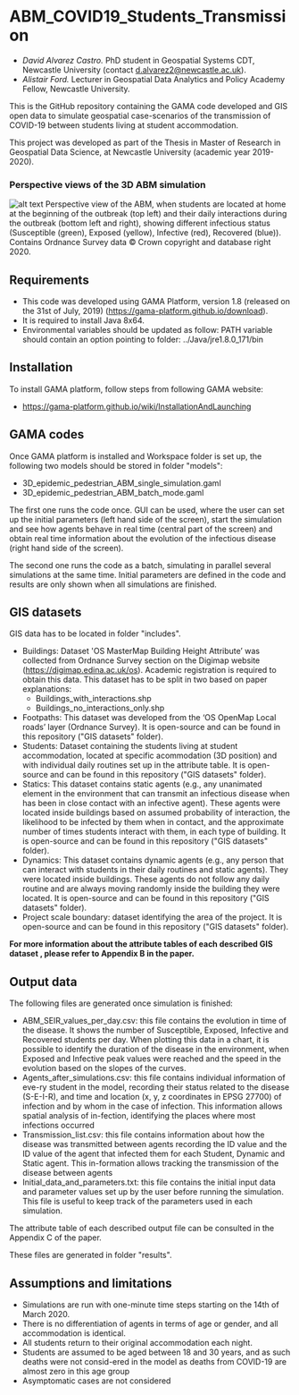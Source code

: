 # ABM_COVID19_Students_Transmission

- *David Alvarez Castro.* PhD student in Geospatial Systems CDT, Newcastle University (contact d.alvarez2@newcastle.ac.uk).
- *Alistair Ford.*  Lecturer in Geospatial Data Analytics and Policy Academy Fellow, Newcastle University.


This is the GitHub repository containing the GAMA code developed and GIS open data to simulate geospatial case-scenarios of the transmission of COVID-19 between students living at student accommodation.

This project was developed as part of the Thesis in Master of Research in Geospatial Data Science, at Newcastle University (academic year 2019-2020).

### Perspective views of the 3D ABM simulation
![alt text](https://user-images.githubusercontent.com/57093439/119123528-8dc63480-ba27-11eb-9571-2e757a9be69e.png)
Perspective view of the ABM, when students are located at home at the beginning of the outbreak (top left) and their daily interactions during the outbreak (bottom left and right), showing different infectious status (Susceptible (green), Exposed (yellow), Infective (red), Recovered (blue)). Contains Ordnance Survey data © Crown copyright and database right 2020.


## Requirements
- This code was developed using GAMA Platform, version 1.8 (released on the 31st of July, 2019) (https://gama-platform.github.io/download).
- It is required to install Java 8x64.
- Environmental variables should be updated as follow: PATH variable should contain an option pointing to folder: ../Java/jre1.8.0_171/bin


## Installation
To install GAMA platform, follow steps from following GAMA website:
- https://gama-platform.github.io/wiki/InstallationAndLaunching


## GAMA codes
Once GAMA platform is installed and Workspace folder is set up, the following two models should be stored in folder "models":

- 3D_epidemic_pedestrian_ABM_single_simulation.gaml
- 3D_epidemic_pedestrian_ABM_batch_mode.gaml

The first one runs the code once. GUI can be used, where the user can set up the initial parameters (left hand side of the screen), start the simulation and see how agents behave in real time (central part of the screen) and obtain real time information about the evolution of the infectious disease (right hand side of the screen).

The second one runs the code as a batch, simulating in parallel several simulations at the same time. Initial parameters are defined in the code and results are only shown when all simulations are finished.  

## GIS datasets
GIS data has to be located in folder "includes".
- Buildings: Dataset 'OS MasterMap Building Height Attribute’ was collected from Ordnance Survey section on the Digimap website (https://digimap.edina.ac.uk/os). Academic registration is required to obtain this data. This dataset has to be split in two based on paper explanations: 
	- Buildings_with_interactions.shp
	- Buildings_no_interactions_only.shp
- Footpaths: This dataset was developed from the ‘OS OpenMap Local roads’ layer (Ordnance Survey). It is open-source and can be found in this repository ("GIS datasets" folder).
- Students: Dataset containing the students living at student accommodation, located at specific acommodation (3D position) and with individual daily routines set up in the attribute table. It is open-source and can be found in this repository ("GIS datasets" folder).
- Statics: This dataset contains static agents (e.g., any unanimated element in the environment that can transmit an infectious disease when has been in close contact with an infective agent). These agents were located inside buildings based on assumed probability of interaction, the likelihood to be infected by them when in contact, and the approximate number of times students interact with them, in each type of building. It is open-source and can be found in this repository ("GIS datasets" folder).
- Dynamics: This dataset contains dynamic agents (e.g., any person that can interact with students in their daily routines and static agents). They were located inside buildings. These agents do not follow any daily routine and are always moving randomly inside the building they were located. It is open-source and can be found in this repository ("GIS datasets" folder).
- Project scale boundary: dataset identifying the area of the project. It is open-source and can be found in this repository ("GIS datasets" folder).


**For more information about the attribute tables of each described GIS dataset , please refer to Appendix B in the paper.**


## Output data
The following files are generated once simulation is finished:
- ABM_SEIR_values_per_day.csv: this file contains the evolution in time of the disease. It shows the number of Susceptible, Exposed, Infective and Recovered students per day. When plotting this data in a chart, it is possible to identify the duration of the disease in the environment, when Exposed and Infective peak values were reached and the speed in the evolution based on the slopes of the curves.
- Agents_after_simulations.csv: this file contains individual information of eve-ry student in the model, recording their status related to the disease (S-E-I-R), and time and location (x, y, z coordinates in EPSG 27700) of infection and by whom in the case of infection. This information allows spatial analysis of in-fection, identifying the places where most infections occurred 
- Transmission_list.csv: this file contains information about how the disease was transmitted between agents recording the ID value and the ID value of the agent that infected them for each Student, Dynamic and Static agent. This in-formation allows tracking the transmission of the disease between agents
- Initial_data_and_parameters.txt: this file contains the initial input data and parameter values set up by the user before running the simulation. This file is useful to keep track of the parameters used in each simulation. 

The attribute table of each described output file can be consulted in the Appendix C of the paper.

These files are generated in folder "results".


## Assumptions and limitations

- Simulations are run with one-minute time steps starting on the 14th of March 2020. 
- There is no differentiation of agents in terms of age or gender, and all accommodation is identical. 
- All students return to their original accommodation each night. 
- Students are assumed to be aged between 18 and 30 years, and as such deaths were not consid-ered in the model as deaths from COVID-19 are almost zero in this age group 
- Asymptomatic cases are not considered



